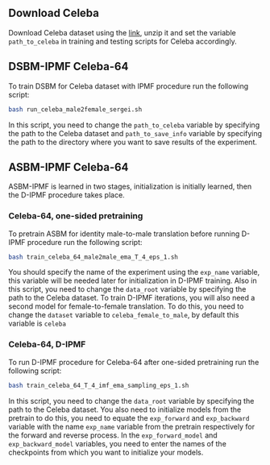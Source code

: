 ## Download Celeba ##
Download Celeba dataset using the [link](https://drive.google.com/uc?export=download&id=0B7EVK8r0v71pZjFTYXZWM3FlRnM), unzip it and set the variable `path_to_celeba` in training and testing scripts for Celeba accordingly. 
## DSBM-IPMF Celeba-64 ##
To train DSBM for Celeba dataset with IPMF procedure run the following script:
```bash
bash run_celeba_male2female_sergei.sh
```
In this script, you need to change the `path_to_celeba` variable by specifying the path to the Celeba dataset and `path_to_save_info` variable by specifying the path to the directory where you want to save results of the experiment.
## ASBM-IPMF Celeba-64 ##
ASBM-IPMF is learned in two stages, initialization is initially learned, then the D-IPMF procedure takes place.
### Celeba-64, one-sided pretraining ###
To pretrain ASBM for identity male-to-male translation before running D-IPMF procedure run the following script:
```bash
bash train_celeba_64_male2male_ema_T_4_eps_1.sh
```
You should specify the name of the experiment using the `exp_name` variable, this variable will be needed later for initialization in D-IPMF training. Also in this script, you need to change the `data_root` variable by specifying the path to the Celeba dataset. To train D-IPMF iterations, you will also need a second model for female-to-female translation. To do this, you need to change the `dataset` variable to `celeba_female_to_male`, by default this variable is `celeba`
### Celeba-64, D-IPMF ###
To run D-IPMF procedure for Celeba-64 after one-sided pretraining run the following script:
```bash
bash train_celeba_64_T_4_imf_ema_sampling_eps_1.sh
```
In this script, you need to change the `data_root` variable by specifying the path to the Celeba dataset. You also need to initialize models from the pretrain to do this, you need to equate the `exp_forward` and `exp_backward` variable with the name `exp_name` variable from the pretrain respectively for the forward and reverse process. In the `exp_forward_model` and `exp_backward_model` variables, you need to enter the names of the checkpoints from which you want to initialize your models.